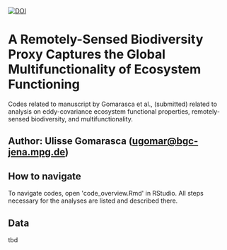 [![DOI](https://zenodo.org/badge/DOI/10.5281/zenodo.15482435.svg)](https://zenodo.org/badge/latestdoi/zenodo.15482435)

# A Remotely-Sensed Biodiversity Proxy Captures the Global Multifunctionality of Ecosystem Functioning
Codes related to manuscript by Gomarasca et al., (submitted) related to analysis on eddy-covariance ecosystem functional properties, remotely-sensed biodiversity, and multifunctionality.

## Author: Ulisse Gomarasca (ugomar@bgc-jena.mpg.de)

## How to navigate
To navigate codes, open 'code_overview.Rmd' in RStudio.
All steps necessary for the analyses are listed and described there.

## Data
tbd
